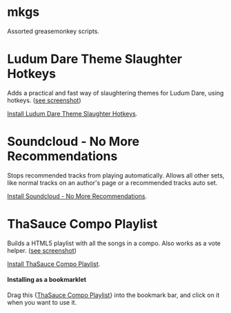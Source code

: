 mkgs
====

Assorted greasemonkey scripts.

Ludum Dare Theme Slaughter Hotkeys
==================================

Adds a practical and fast way of slaughtering themes for Ludum Dare, using hotkeys. ([see screenshot](http://i.imgur.com/CuK6BZr.png))

[Install Ludum Dare Theme Slaughter Hotkeys](https://github.com/MisaelK/mkgs/raw/master/Ludum%20Dare%20Theme%20Slaughter%20Hotkeys.user.js).

Soundcloud - No More Recommendations
====================================

Stops recommended tracks from playing automatically. Allows all other sets, like normal tracks on an author's page or a recommended tracks auto set.

[Install Soundcloud - No More Recommendations](https://github.com/MisaelK/mkgs/raw/master/Soundcloud%20-%20No%20More%20Recommendations.user.js).

ThaSauce Compo Playlist
=======================

Builds a HTML5 playlist with all the songs in a compo. Also works as a vote helper. ([see screenshot](http://i.imgur.com/HdsUqkD.png))

[Install ThaSauce Compo Playlist](https://github.com/MisaelK/mkgs/raw/master/ThaSauce%20Compo%20Playlist.user.js).

#### Installing as a bookmarklet

Drag this {[ThaSauce Compo Playlist](javascript:(function(){document.body.appendChild(document.createElement('script')).src='https://github.com/MisaelK/mkgs/raw/master/ThaSauce%20Compo%20Playlist.user.js';})();)} into the bookmark bar, and click on it when you want to use it. 